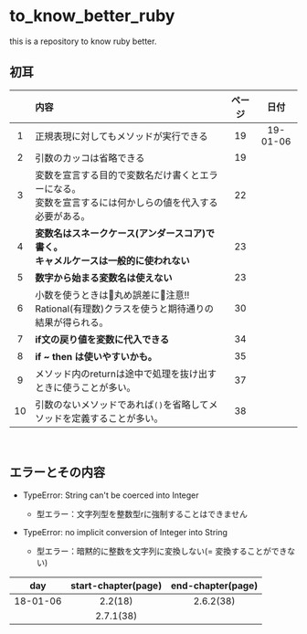 # to_know_better_ruby
this is a repository to know ruby better.


## 初耳
||内容|ページ|日付|
|:----:|:----|:----:|:----:|
|1|正規表現に対してもメソッドが実行できる|19|19-01-06|
|2|引数のカッコは省略できる|19||
|3|変数を宣言する目的で変数名だけ書くとエラーになる。<br>変数を宣言するには何かしらの値を代入する必要がある。|22||
|4|**変数名はスネークケース(アンダースコア)で書く。<br>キャメルケースは一般的に使われない**|23|
|5|**数字から始まる変数名は使えない**|23||
|6|小数を使うときは丸め誤差に注意!!<br>Rational(有理数)クラスを使うと期待通りの結果が得られる。|30|
|7|**if文の戻り値を変数に代入できる**|34|
|8|**if ~ then は使いやすいかも。**|35|
|9|メソッド内のreturnは途中で処理を抜け出すときに使うことが多い。|37|
|10|引数のないメソッドであれば`()`を省略してメソッドを定義することが多い。|38|


<br>

## エラーとその内容

- TypeError: String can't be coerced into Integer
  - 型エラー：文字列型を整数型rに強制することはできません

- TypeError: no implicit conversion of Integer into String
  - 型エラー：暗黙的に整数を文字列に変換しない(= 変換することができない)




|day|start-chapter(page)|end-chapter(page)|
|:----:|:----:|:----:|
|18-01-06|2.2(18)|2.6.2(38)|
||2.7.1(38)||




